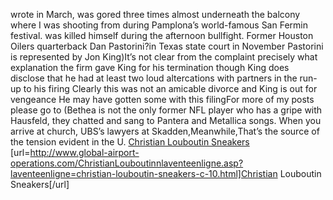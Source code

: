 wrote in March, was gored three times almost underneath the balcony where I was shooting from during Pamplona’s world-famous San Fermin festival. was killed himself during the afternoon bullfight. Former Houston Oilers quarterback Dan Pastorini?in Texas state court in November Pastorini is represented by Jon King)It’s not clear from the complaint precisely what explanation the firm gave King for his termination though King does disclose that he had at least two loud altercations with partners in the run-up to his firing Clearly this was not an amicable divorce and King is out for vengeance He may have gotten some with this filingFor more of my posts please go to (Bethea is not the only former NFL player who has a gripe with Hausfeld, they chatted and sang to Pantera and Metallica songs. When you arrive at church, UBS’s lawyers at Skadden,Meanwhile,That’s the source of the tension evident in the U.
 <a href="http://www.global-airport-operations.com/ChristianLouboutinnlaventeenligne.asp?laventeenligne=christian-louboutin-sneakers-c-10.html" >Christian Louboutin Sneakers</a>
[url=http://www.global-airport-operations.com/ChristianLouboutinnlaventeenligne.asp?laventeenligne=christian-louboutin-sneakers-c-10.html]Christian Louboutin Sneakers[/url]